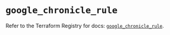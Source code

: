 # `google_chronicle_rule`

Refer to the Terraform Registry for docs: [`google_chronicle_rule`](https://registry.terraform.io/providers/hashicorp/google-beta/6.18.1/docs/resources/google_chronicle_rule).
